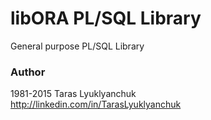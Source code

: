 # libORA PL/SQL Library #

General purpose PL/SQL Library


### Author ###

1981-2015 Taras Lyuklyanchuk  
http://linkedin.com/in/TarasLyuklyanchuk